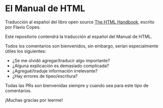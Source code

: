 # El Manual de HTML
Traducción al español del libro open source [The HTML Handbook](https://github.com/flaviocopes/html-handbook), escrito por Flavio Copes.

Este repositorio contendrá la traducción al español del Manual de HTML.

Todos los comentarios son bienvenidos, sin embargo, serían especialmente útiles los siguientes:

* ¿Se me olvidó agregar/traducir algo importante?
* ¿Alguna explicación es demasiado complicada?
* ¿Agregué/traduje información irrelevante?
* ¿Hay errores de tipeo/escritura?

Todas las PRs son bienvenidas siempre y cuando sea para este tipo de comentarios.

¡Muchas gracias por leerme!
